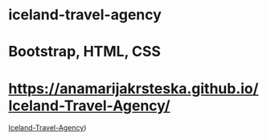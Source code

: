 # iceland-travel-agency
# Bootstrap, HTML, CSS
# https://anamarijakrsteska.github.io/Iceland-Travel-Agency/
 [Iceland-Travel-Agency](https://anamarijakrsteska.github.io/Iceland-Travel-Agency/))
